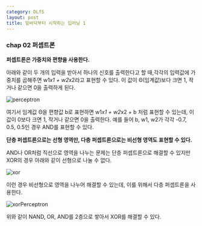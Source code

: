 ```yaml
---
category: DLfS
layout: post
title: 밑바닥부터 시작하는 딥러닝 1
---
```


### chap 02 퍼셉트론
<b>퍼셉트론은 가중치와 편향을 사용한다. </b>

아래와 같이 두 개의 입력을 받아서 하나의 신호를 출력한다고 할 때,각각의 입력값에 가중치를 곱해주면 w1*x1 + w2*x2라고 표현할 수 있다. 이 값이 Θ(임계값)보다 크면 1, 작거나 같으면 0을 출력하게 된다.

![perceptron](https://gityunjae.github.io/images/Perc.png)

여기서 임계값 Θ을 편향값 b로 표현하면 w1*x1 + w2*x2 + b 처럼 표현할 수 있는데, 이 값이 0보다 크면 1, 작거나 같으면 0을 출력한다.
예를 들어 b, w1, w2가 각각 -0.7, 0.5, 0.5인 경우 AND를 표현할 수 있다.

<b>단층 퍼셉트론으로는 선형 영역만, 다층 퍼셉트론으로는 비선형 영역도 표현할 수 있다. </b>

AND나 OR처럼 직선으로 영역을 나누는 문제는 단층 퍼셉트론으로 해결할 수 있지만 XOR의 경우 아래와 같이 선형으로 나눌 수 없다.

![xor](https://gityunjae.github.io/images/XOR.jpeg)

이런 경우 비선형으로 영역을 나누어 해결할 수 있는데, 이를 위해서 다층 퍼셉트론을 사용한다.

![xorPerceptron](https://gityunjae.github.io/images/xorPerc.png)

위와 같이 NAND, OR, AND를 2층으로 쌓아서 XOR를 해결할 수 있다.
